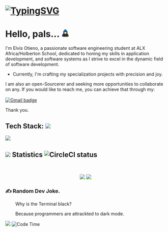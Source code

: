 # [![TypingSVG](https://readme-typing-svg.demolab.com?lines=Hey+You+Are+Welcome+To+My+Profile;and+hope+you+find+it+awesome;I+Am+Passionate+About+Coding;a+Fullstack+Software+Engineer;I+am+from+Nairobi+Kenya)](https://git.io/typing-svg)


<h1>Hello, pals... <img src = "https://github.com/0xAbdulKhalid/0xAbdulKhalid/raw/main/assets/mdImages/about_me.gif" width = 25px></picture></h1>

I'm Elvis Otieno, a passionate software engineering student at ALX Africa/Holberton School, dedicated to honing my skills in application development, and software systems as I strive to excel in the dynamic field of software development.
- Currently, I'm crafting my specialization projects with precision and joy. 

I am also an open-Sourcerer and seeking more opportunities to collaborate on any. If you would like to reach me, you can achieve that through my: <br>
<br>[![Gmail badge](https://img.shields.io/badge/gmail-red?logo=gmail&style=for-the-badge&logoColor=white)](mailto:elvisotienomboya@gmail.com)

Thank you.

## <b> Tech Stack:  </b><img src="https://media2.giphy.com/media/QssGEmpkyEOhBCb7e1/giphy.gif?cid=ecf05e47a0n3gi1bfqntqmob8g9aid1oyj2wr3ds3mg700bl&rid=giphy.gif" width ="30">
<p align="left">
  <a href="https://skillicons.dev">
    <img src="https://skillicons.dev/icons?i=c,cs,python,js,git,bash,github,dotnet,flask,nginx,regex,mysql,mongodb,redis,md,linux,redhat,vim,visualstudio,sublime,docker,html,css&perline=13" />
  </a>
</p>

## <img src="https://media.giphy.com/media/iY8CRBdQXODJSCERIr/giphy.gif" width="40"> Statistics ![CircleCI status](https://circleci.com/gh/CircleCI-Public/shellcheck-orb.svg "CircleCI status")

<br>
<p align="center">
    <a href="https://github.com/the-1Riddle" target="_blank"><img height="170em" src="https://github-readme-stats.vercel.app/api?username=the1Riddle&show_icons=true&bg_color=00000000&hide_border=true&hide_title=true&alt="GitHub statistics"></a>
    <a href="https://github.com/the-1Riddle" target="_blank" target="_blank"><img height="170em" src="https://github-readme-stats.vercel.app/api/top-langs/?username=the1Riddle&langs_count=8&layout=compact&bg_color=00000000&hide_border=true&hide_title=true&hide=shaderlab"></a>
</p>


### ✍️ Random Dev Joke.

  &nbsp; &nbsp; &nbsp; &nbsp; Why is the Terminal black?
  
  &nbsp; &nbsp; &nbsp; &nbsp; Because programmers are attrackted to dark mode.

![](https://komarev.com/ghpvc/?username=the1Riddle&style=plastic&color=green&label=PROFILE+VIEWS) ![Code Time](http://img.shields.io/badge/Code%20Time-3%2C735%20hrs%2046%20mins-blue)

<!---
the1Riddle/the1Riddle is a ✨ special ✨ repository because its `README.md` (this file) appears on your GitHub profile.
You can click the Preview link to take a look at your changes...
--->
